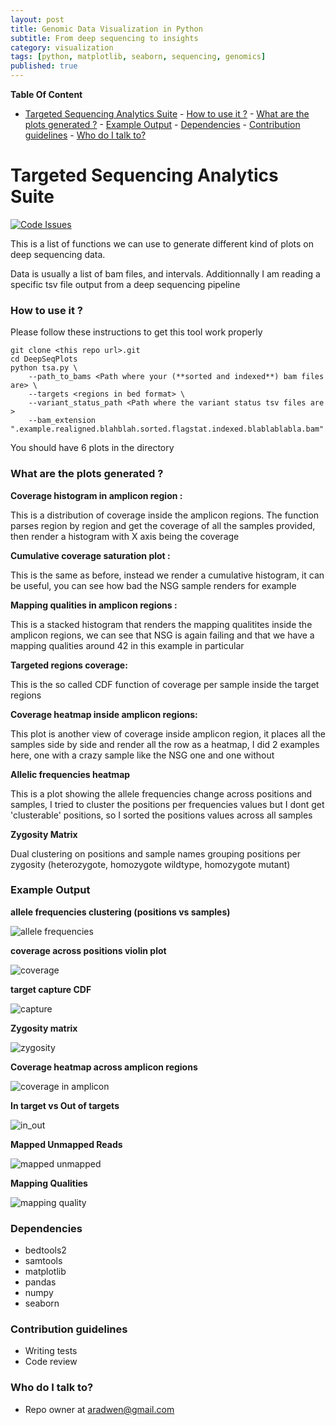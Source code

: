 ```yaml
---
layout: post
title: Genomic Data Visualization in Python
subtitle: From deep sequencing to insights
category: visualization
tags: [python, matplotlib, seaborn, sequencing, genomics]
published: true
---
```



**Table Of Content**
<!-- TOC depthFrom:1 depthTo:6 withLinks:1 updateOnSave:1 orderedList:0 -->

- [Targeted Sequencing Analytics Suite](#targeted-sequencing-analytics-suite)
		- [How to use it ?](#how-to-use-it-)
		- [What are the plots generated ?](#what-are-the-plots-generated-)
		- [Example Output](#example-output)
		- [Dependencies](#dependencies)
		- [Contribution guidelines](#contribution-guidelines)
		- [Who do I talk to?](#who-do-i-talk-to)

<!-- /TOC -->

# Targeted Sequencing Analytics Suite

[![Code Issues](http://www.quantifiedcode.com/api/v1/project/3c5051c46b7f4fb09b5498318e29e1ff/badge.svg)](http://www.quantifiedcode.com/app/project/3c5051c46b7f4fb09b5498318e29e1ff)


This is a list of functions we can use to generate different kind of plots on deep sequencing data.

Data is usually a list of bam files, and intervals. Additionnally I am reading a specific tsv file output from a deep sequencing pipeline

### How to use it ?

Please follow these instructions to get this tool work properly

```
git clone <this repo url>.git
cd DeepSeqPlots
python tsa.py \
	--path_to_bams <Path where your (**sorted and indexed**) bam files are> \
	--targets <regions in bed format> \
	--variant_status_path <Path where the variant status tsv files are >
	--bam_extension ".example.realigned.blahblah.sorted.flagstat.indexed.blablablabla.bam"

```

You should have 6 plots in the directory

### What are the plots generated ?

**Coverage histogram in amplicon region :**

This is a distribution of coverage inside the amplicon regions. The function parses region by region and get the coverage of all the samples provided, then render a histogram with X axis being the coverage

**Cumulative coverage saturation plot :**

This is the same as before, instead we render a cumulative histogram, it can be useful, you can see how bad the NSG sample renders for example

**Mapping qualities in amplicon regions :**

This is a stacked histogram that renders the mapping qualitites inside the amplicon regions, we can see that NSG is again failing and that we have a mapping qualities around 42 in this example in particular

**Targeted regions coverage:**

This is the so called CDF function of coverage per sample inside the target regions

**Coverage heatmap inside amplicon regions:**

This plot is another view of coverage inside amplicon region, it places all the samples side by side and render all the row as a heatmap, I did 2 examples here, one with a crazy sample like the NSG one and one without

**Allelic frequencies heatmap**

This is a plot showing the allele frequencies change across positions and samples, I tried to cluster the positions per frequencies values but I dont get 'clusterable' positions, so I sorted the positions values across all samples  

**Zygosity Matrix**

Dual clustering on positions and sample names grouping positions per zygosity (heterozygote, homozygote wildtype, homozygote mutant)


### Example Output

**allele frequencies clustering (positions vs samples)**

![allele frequencies](https://bytebucket.org/radaniba/targeted-sequencing-analytics-suite/raw/c66ec81fde737c7c5159611390cd892a9307bf3f/example_output/allele_frequencies.png?token=a91e78b2141bfdc8a531dd01647de9f89b30fab8)

**coverage across positions violin plot**

![coverage](https://bytebucket.org/radaniba/targeted-sequencing-analytics-suite/raw/c66ec81fde737c7c5159611390cd892a9307bf3f/example_output/coverage_across_positions_violin.png?token=eca1c3c58643d998a2ed42f0091481e9f8bdbade)

**target capture CDF**

![capture](https://bytebucket.org/radaniba/targeted-sequencing-analytics-suite/raw/c66ec81fde737c7c5159611390cd892a9307bf3f/example_output/target_capture_cdf.png?token=326eb8883929ba10db87f4a69f5b6197c72642bb)

**Zygosity matrix**

![zygosity](https://bytebucket.org/radaniba/targeted-sequencing-analytics-suite/raw/c66ec81fde737c7c5159611390cd892a9307bf3f/example_output/zygosity_matrix.png?token=7e7564911de748ccf976476469bfd3d806a0a4d4)

**Coverage heatmap across amplicon regions**

![coverage in amplicon](https://bytebucket.org/radaniba/targeted-sequencing-analytics-suite/raw/e407a493eca27b8b8351cb8e422a7352d524f5a6/example_output/coverage_heatmap_per_amplicon.png?token=ef2eef0f330040f7fe15e094ac37db51009aee44)


**In target vs Out of targets**

![in_out](https://bytebucket.org/radaniba/targeted-sequencing-analytics-suite/raw/c66ec81fde737c7c5159611390cd892a9307bf3f/example_output/in_out_of_target.png?token=7e3b9f61b5ea40fd115502c540a3972a2f0d80c2)

**Mapped Unmapped Reads**

![mapped unmapped](https://bytebucket.org/radaniba/targeted-sequencing-analytics-suite/raw/c66ec81fde737c7c5159611390cd892a9307bf3f/example_output/mapped_reads.png?token=523e92eccb47afde3fd5b35a6e7aed374e5362d7)

**Mapping Qualities**

![mapping quality](https://bytebucket.org/radaniba/targeted-sequencing-analytics-suite/raw/c66ec81fde737c7c5159611390cd892a9307bf3f/example_output/mapping_quality.png?token=1ddbdd03613efea77b83f505e272b4ea6117d86c)


### Dependencies

* bedtools2
* samtools
* matplotlib
* pandas
* numpy
* seaborn

### Contribution guidelines

* Writing tests
* Code review

### Who do I talk to?

* Repo owner at aradwen@gmail.com
